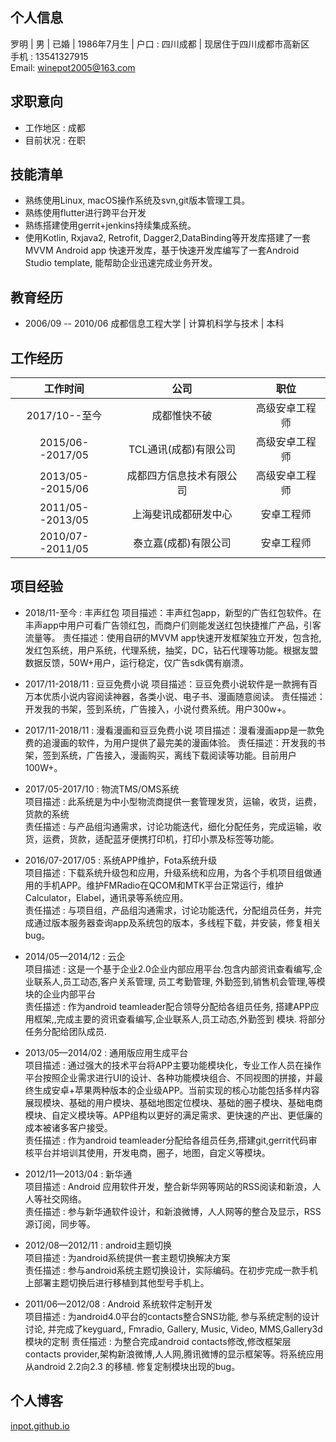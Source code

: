 ## 个人信息

罗明 | 男 | 已婚 | 1986年7月生 | 户口 : 四川成都 | 现居住于四川成都市高新区  
手机 : 13541327915  
Email: winepot2005@163.com

## 求职意向

* 工作地区 : 成都
* 目前状况 : 在职

## 技能清单

* 熟练使用Linux, macOS操作系统及svn,git版本管理工具。
* 熟练使用flutter进行跨平台开发
* 熟练搭建使用gerrit+jenkins持续集成系统。
* 使用Kotlin, Rxjava2, Retrofit, Dagger2,DataBinding等开发库搭建了一套MVVM Android app 快速开发库，基于快速开发库编写了一套Android Studio template, 能帮助企业迅速完成业务开发。 

## 教育经历

* 2006/09 -- 2010/06  成都信息工程大学 | 计算机科学与技术 | 本科

## 工作经历

|工作时间|公司|职位|
| :--------------: | :-----------: | :-----: |
|2017/10--至今|成都惟快不破|高级安卓工程师|android应用开发维护|
|2015/06--2017/05|TCL通讯(成都)有限公司|高级安卓工程师|技术分享,分配任务,架构开发维护|
|2013/05--2015/06|成都四方信息技术有限公司|高级安卓工程师|技术分享,分配任务,架构开发维护|
|2011/05--2013/05|上海斐讯成都研发中心|安卓工程师|讨论需求,开发并维护|
|2010/07--2011/05|泰立嘉(成都)有限公司|安卓工程师|讨论需求,开发并维护|

## 项目经验

* 2018/11-至今 :  丰声红包
  项目描述：丰声红包app，新型的广告红包软件。在丰声app中用户可看广告领红包，而商户们则能发送红包快捷推广产品，引客流量等。
  责任描述：使用自研的MVVM app快速开发框架独立开发，包含抢,发红包系统，用户系统，代理系统，抽奖，DC，钻石代理等功能。根据友盟数据反馈，50W+用户，运行稳定，仅广告sdk偶有崩溃。

* 2017/11-2018/11 : 豆豆免费小说 
  项目描述：豆豆免费小说软件是一款拥有百万本优质小说内容阅读神器，各类小说、电子书、漫画随意阅读。
  责任描述：开发我的书架，签到系统，广告接入，小说付费系统。用户300w+。
  
* 2017/11-2018/11 : 漫看漫画和豆豆免费小说 
  项目描述：漫看漫画app是一款免费的追漫画的软件，为用户提供了最完美的漫画体验。
  责任描述：开发我的书架，签到系统，广告接入，漫画购买，离线下载阅读等功能。目前用户100W+。

* 2017/05-2017/10 : 物流TMS/OMS系统  
  项目描述 : 此系统是为中小型物流商提供一套管理发货，运输，收货，运费，货款的系统  
  责任描述 : 与产品组沟通需求，讨论功能迭代，细化分配任务，完成运输，收货，运费，货款，适配蓝牙便携打印机，打印小票及标签等功能。  

* 2016/07-2017/05 : 系统APP维护，Fota系统升级  
  项目描述 : 下载系统升级包和应用，升级系统和应用，为各个手机项目组做通用的手机APP。维护FMRadio在QCOM和MTK平台正常运行，维护Calculator，Elabel，通讯录等系统应用。  
  责任描述 : 与项目组，产品组沟通需求，讨论功能迭代，分配组员任务，并完成通过版本服务器查询app及系统包的版本，多线程下载，并安装，修复相关bug。

* 2014/05—2014/12  : 云企  
  项目描述 : 这是一个基于企业2.0企业内部应用平台.包含内部资讯查看编写,企业联系人,员工动态,客户关系管理, 员工考勤管理, 外勤签到,销售机会管理,等模块的企业内部平台  
  责任描述 : 作为android teamleader配合领导分配给各组员任务, 搭建APP应用框架,,完成主要的资讯查看编写,企业联系人,员工动态,外勤签到 模块. 将部分任务分配给团队成员.

* 2013/05—2014/02  : 通用版应用生成平台  
  项目描述 : 通过强大的技术平台将APP主要功能模块化，专业工作人员在操作平台按照企业需求进行UI的设计、各种功能模块组合、不同视图的拼接，并最终生成安卓+苹果两种版本的企业级APP。当前实现的核心功能包括多样内容展现模块、基础的用户模块、基础地图定位模块、基础的圈子模块、基础电商模块、自定义模块等。APP组构以更好的满足需求、更快速的产出、更低廉的成本被诸多客户接受。  
  责任描述 : 作为android teamleader分配给各组员任务,搭建git,gerrit代码审核平台并培训其使用，开发电商，圈子，地图，自定义等模块。

* 2012/11—2013/04  : 新华通  
  项目描述 : Android 应用软件开发，整合新华网等网站的RSS阅读和新浪，人人等社交网络。  
  责任描述 : 参与新华通软件设计，和新浪微博，人人网等的整合及显示，RSS源订阅，同步等。

* 2012/08—2012/11  : android主题切换  
  项目描述 : 为android系统提供一套主题切换解决方案  
  责任描述 : 参与android系统主题切换设计，实际编码。在初步完成一款手机上部署主题切换后进行移植到其他型号手机上。

* 2011/06—2012/08  : Android 系统软件定制开发  
  项目描述 : 为android4.0平台的contacts整合SNS功能, 参与系统定制的设计讨论, 并完成了keyguard,, Fmradio, Gallery, Music, Video, MMS,Gallery3d模块的定制
  责任描述 : 为整合完成android contacts修改,修改框架层contacts provider,架构新浪微博,人人网,腾讯微博的显示框架等。将系统应用从android 2.2向2.3 的移植. 修复定制模块出现的bug。

## 个人博客

[inpot.github.io](https://inpot.github.io)
